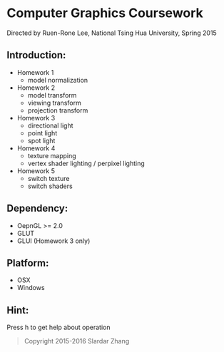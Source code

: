 # Computer Graphics Coursework
Directed by Ruen-Rone Lee, National Tsing Hua University, Spring 2015
## Introduction:
* Homework 1
  * model normalization
* Homework 2
  * model transform
  * viewing transform
  * projection transform
* Homework 3
  * directional light
  * point light
  * spot light
* Homework 4
  * texture mapping
  * vertex shader lighting / perpixel lighting
* Homework 5
  * switch texture
  * switch shaders

## Dependency:
* OepnGL >= 2.0
* GLUT
* GLUI (Homework 3 only)

## Platform:
* OSX
* Windows

## Hint:
Press h to get help about operation

>Copyright 2015-2016 Slardar Zhang
